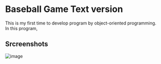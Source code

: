 # Baseball Game Text version
This is my first time to develop program by object-oriented programming.<br/>
In this program, 

## Srcreenshots
![image](https://github.com/LuckWhy/baseball-game/blob/master/screenshot1.png)
